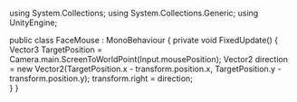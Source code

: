 using System.Collections;
using System.Collections.Generic;
using UnityEngine;

public class FaceMouse : MonoBehaviour
{
    private void FixedUpdate() {
        Vector3 TargetPosition = Camera.main.ScreenToWorldPoint(Input.mousePosition);
        Vector2 direction = new Vector2(TargetPosition.x - transform.position.x, TargetPosition.y - transform.position.y);
        transform.right = direction;    
    }
}
